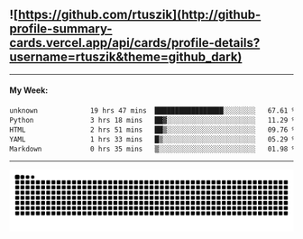 ## ![https://github.com/rtuszik](http://github-profile-summary-cards.vercel.app/api/cards/profile-details?username=rtuszik&theme=github_dark)

---
#### My Week:

<!--START_SECTION:waka-->

```txt
unknown             19 hrs 47 mins  █████████████████░░░░░░░░   67.61 %
Python              3 hrs 18 mins   ██▓░░░░░░░░░░░░░░░░░░░░░░   11.29 %
HTML                2 hrs 51 mins   ██▒░░░░░░░░░░░░░░░░░░░░░░   09.76 %
YAML                1 hrs 33 mins   █▒░░░░░░░░░░░░░░░░░░░░░░░   05.29 %
Markdown            0 hrs 35 mins   ▒░░░░░░░░░░░░░░░░░░░░░░░░   01.98 %
```

<!--END_SECTION:waka-->

---

![](https://raw.githubusercontent.com/rtuszik/rtuszik/output/github-contribution-grid-snake-dark.svg)
